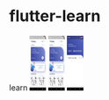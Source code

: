 # flutter-learn
learn
<img src ="images/img1.png" width= "30" height="100">
<img src ="images/img2.png" width= "30" height="100">
<img src ="images/img3.png" width= "30" height="100">